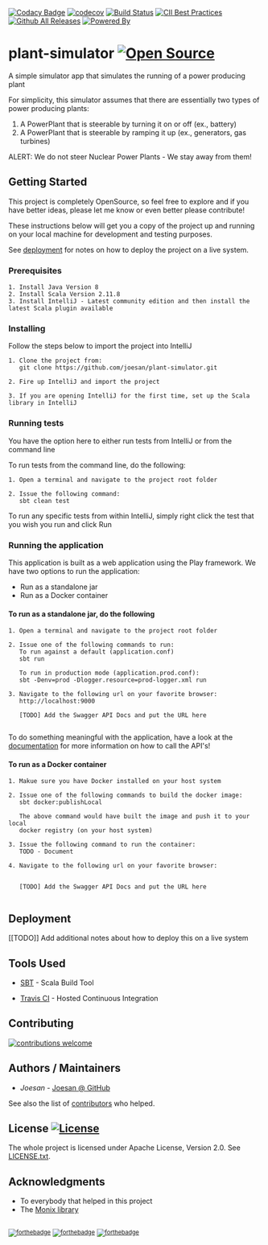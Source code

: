 [![Codacy Badge](https://api.codacy.com/project/badge/Grade/996bef52feb148039c61f0db9cff9830)](https://www.codacy.com/app/joesan/plant-simulator?utm_source=github.com&amp;utm_medium=referral&amp;utm_content=joesan/plant-simulator&amp;utm_campaign=Badge_Grade)
[![codecov](https://codecov.io/gh/joesan/plant-simulator/branch/master/graph/badge.svg)](https://codecov.io/gh/joesan/plant-simulator)
[![Build Status](https://travis-ci.org/joesan/plant-simulator.svg?branch=master)](https://travis-ci.org/joesan/plant-simulator)
[![CII Best Practices](https://bestpractices.coreinfrastructure.org/projects/1185/badge)](https://bestpractices.coreinfrastructure.org/projects/1185)
[![Github All Releases](https://img.shields.io/github/downloads/joesan/plant-simulator/total.svg)]()
[![Powered By](https://img.shields.io/badge/poweredBy-Scala-brightgreen.svg)]()

# plant-simulator [![Open Source](https://img.shields.io/badge/Open%20Source-100%25-yellowgreen.svg)](https://github.com/ellerbrock/open-source-badges/)
A simple simulator app that simulates the running of a power producing plant

For simplicity, this simulator assumes that there are essentially two types of power producing
plants:

1. A PowerPlant that is steerable by turning it on or off (ex., battery)
2. A PowerPlant that is steerable by ramping it up (ex., generators, gas turbines)

ALERT: We do not steer Nuclear Power Plants - We stay away from them!

## Getting Started 

This project is completely OpenSource, so feel free to explore and if you have better ideas, please let me know or even better please contribute!

These instructions below will get you a copy of the project up and running on your local machine for development and testing purposes. 

See [deployment](#Deployment) for notes on how to deploy the project on a live system.

### Prerequisites

```
1. Install Java Version 8
2. Install Scala Version 2.11.8
3. Install IntelliJ - Latest community edition and then install the latest Scala plugin available
```

### Installing

Follow the steps below to import the project into IntelliJ

```
1. Clone the project from: 
   git clone https://github.com/joesan/plant-simulator.git
   
2. Fire up IntelliJ and import the project
   
3. If you are opening IntelliJ for the first time, set up the Scala library in IntelliJ
```

### Running tests

You have the option here to either run tests from IntelliJ or from the command line

To run tests from the command line, do the following:

```
1. Open a terminal and navigate to the project root folder 
   
2. Issue the following command:
   sbt clean test
```
To run any specific tests from within IntelliJ, simply right click the test that you wish you
run and click Run

### Running the application

This application is built as a web application using the Play framework. We have two options to run the application:

* Run as a standalone jar
* Run as a Docker container

#### To run as a standalone jar, do the following

```
1. Open a terminal and navigate to the project root folder 
   
2. Issue one of the following commands to run:
   To run against a default (application.conf)
   sbt run
   
   To run in production mode (application.prod.conf):
   sbt -Denv=prod -Dlogger.resource=prod-logger.xml run
   
3. Navigate to the following url on your favorite browser:
   http://localhost:9000
   
   [TODO] Add the Swagger API Docs and put the URL here
   
```

To do something meaningful with the application, have a look at the [documentation](https://github.com/joesan/plant-simulator/wiki) for more information on how to call the API's!

#### To run as a Docker container

```
1. Makue sure you have Docker installed on your host system 
   
2. Issue one of the following commands to build the docker image:
   sbt docker:publishLocal
   
   The above command would have built the image and push it to your local
   docker registry (on your host system)
   
3. Issue the following command to run the container:
   TODO - Document
   
4. Navigate to the following url on your favorite browser:
   
   
   [TODO] Add the Swagger API Docs and put the URL here
   
```

## Deployment

[[TODO]] Add additional notes about how to deploy this on a live system

## Tools Used

* [SBT](http://www.scala-sbt.org/) - Scala Build Tool

* [Travis CI](https://travis-ci.com/) - Hosted Continuous Integration

## Contributing

[![contributions welcome](https://img.shields.io/badge/contributions-welcome-brightgreen.svg?style=flat)](https://github.com/joesan/plant-simulator/issues)

## Authors / Maintainers

* *Joesan*           - [Joesan @ GitHub](https://github.com/joesan/)

See also the list of [contributors](https://github.com/joesan/plant-simulator/graphs/contributors) who helped.

## License [![License](https://img.shields.io/badge/License-Apache%202.0-blue.svg)](https://opensource.org/licenses/Apache-2.0)

The whole project is licensed under Apache License, Version 2.0. See [LICENSE.txt](./LICENSE.txt).

## Acknowledgments

* To everybody that helped in this project
* The [Monix library](https://monix.io/)

##
<sup>[![forthebadge](http://forthebadge.com/images/badges/powered-by-electricity.svg)](http://forthebadge.com)</sup>
<sup>[![forthebadge](http://forthebadge.com/images/badges/built-with-grammas-recipe.svg)](http://forthebadge.com)</sup>
<sup>[![forthebadge](http://forthebadge.com/images/badges/fuck-it-ship-it.svg)](http://forthebadge.com)</sup>
